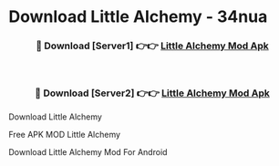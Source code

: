# Download Little Alchemy - 34nua



<div align="center">
<h3>🔴 Download [Server1] 👉👉 <a href="https://momento.my/?title=Little_Alchemy">Little Alchemy Mod Apk</a></h3><br>

<h3>🔴 Download [Server2] 👉👉 <a href="https://momento.my/?title=Little_Alchemy">Little Alchemy Mod Apk</a></h3>
</div>



Download Little Alchemy 

Free APK MOD Little Alchemy 

Download Little Alchemy Mod For Android
